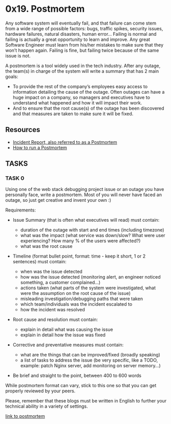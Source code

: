 # 0x19. Postmortem

Any software system will eventually fail, and that failure can come stem from a wide range of possible factors: bugs, traffic spikes, security issues, hardware failures, natural disasters, human error… Failing is normal and failing is actually a great opportunity to learn and improve. Any great Software Engineer must learn from his/her mistakes to make sure that they won’t happen again. Failing is fine, but failing twice because of the same issue is not.

A postmortem is a tool widely used in the tech industry. After any outage, the team(s) in charge of the system will write a summary that has 2 main goals:

* To provide the rest of the company’s employees easy access to information detailing the cause of the outage. Often outages can have a huge impact on a company, so managers and executives have to understand what happened and how it will impact their work.
* And to ensure that the root cause(s) of the outage has been discovered and that measures are taken to make sure it will be fixed.

## Resources

* [Incident Report, also referred to as a Postmortem](https://sysadmincasts.com/episodes/20-how-to-write-an-incident-report-postmortem)
* [How to run a Postmortem](https://blog.serverdensity.com/how-to-write-a-postmortem/)

## TASKS

### TASK 0
Using one of the web stack debugging project issue or an outage you have personally face, write a postmortem. Most of you will never have faced an outage, so just get creative and invent your own :)

Requirements:

* Issue Summary (that is often what executives will read) must contain:
  * duration of the outage with start and end times (including timezone)
  * what was the impact (what service was down/slow? What were user experiencing? How many % of the users were affected?)
  * what was the root cause
* Timeline (format bullet point, format: time - keep it short, 1 or 2 sentences) must contain:
  * when was the issue detected
  * how was the issue detected (monitoring alert, an engineer noticed something, a customer complained…)
  * actions taken (what parts of the system were investigated, what were the assumption on the root cause of the issue)
  * misleading investigation/debugging paths that were taken
  * which team/individuals was the incident escalated to
  * how the incident was resolved

* Root cause and resolution must contain:
  * explain in detail what was causing the issue
  * explain in detail how the issue was fixed

* Corrective and preventative measures must contain:
  * what are the things that can be improved/fixed (broadly speaking)
  * a list of tasks to address the issue (be very specific, like a TODO, example: patch Nginx server, add monitoring on server memory…)

* Be brief and straight to the point, between 400 to 600 words

While postmortem format can vary, stick to this one so that you can get properly reviewed by your peers.

Please, remember that these blogs must be written in English to further your technical ability in a variety of settings.

[link to postmortem](https://docs.google.com/document/d/1DZOKVzF6P-RqnYpQ1Bgq-Bx6XZIR_f_nedGrfODfq-k/edit?usp=sharing)
